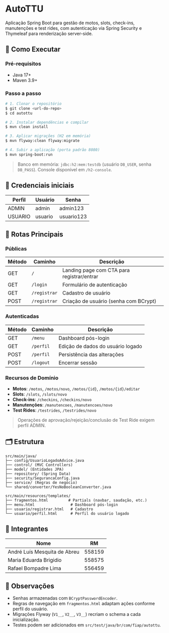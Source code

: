 # AutoTTU

Aplicação Spring Boot para gestão de motos, slots, check-ins, manutenções e test rides, com autenticação via Spring Security e Thymeleaf para renderização server-side.

## 🚀 Como Executar

### Pré-requisitos

- Java 17+
- Maven 3.9+

### Passo a passo

```bash
# 1. Clonar o repositório
$ git clone <url-do-repo>
$ cd autottu

# 2. Instalar dependências e compilar
$ mvn clean install

# 3. Aplicar migrações (H2 em memória)
$ mvn flyway:clean flyway:migrate

# 4. Subir a aplicação (porta padrão 8080)
$ mvn spring-boot:run
```

> Banco em memória: `jdbc:h2:mem:testdb` (usuário `DB_USER`, senha `DB_PASS`). Console disponível em `/h2-console`.

## 🔐 Credenciais iniciais

| Perfil  | Usuário | Senha      |
| ------- | ------- | ---------- |
| ADMIN   | admin   | admin123   |
| USUARIO | usuario | usuario123 |

## 🧭 Rotas Principais

### Públicas

| Método | Caminho      | Descrição                                  |
| ------ | ------------ | ------------------------------------------ |
| GET    | `/`          | Landing page com CTA para registrar/entrar |
| GET    | `/login`     | Formulário de autenticação                 |
| GET    | `/registrar` | Cadastro de usuário                        |
| POST   | `/registrar` | Criação de usuário (senha com BCrypt)      |

### Autenticadas

| Método | Caminho   | Descrição                         |
| ------ | --------- | --------------------------------- |
| GET    | `/menu`   | Dashboard pós-login               |
| GET    | `/perfil` | Edição de dados do usuário logado |
| POST   | `/perfil` | Persistência das alterações       |
| POST   | `/logout` | Encerrar sessão                   |

### Recursos de Domínio

- **Motos**: `/motos`, `/motos/novo`, `/motos/{id}`, `/motos/{id}/editar`
- **Slots**: `/slots`, `/slots/novo`
- **Check-ins**: `/checkins`, `/checkins/novo`
- **Manutenções**: `/manutencoes`, `/manutencoes/novo`
- **Test Rides**: `/testrides`, `/testrides/novo`

> Operações de aprovação/rejeição/conclusão de Test Ride exigem perfil ADMIN.

## 🗂 Estrutura

```
src/main/java/
├── config/UsuarioLogadoAdvice.java
├── control/ (MVC Controllers)
├── model/ (Entidades JPA)
├── repository/ (Spring Data)
├── security/SegurancaConfig.java
├── service/ (Regras de negócio)
└── shared/converter/YesNoBooleanConverter.java

src/main/resources/templates/
├── fragmentos.html         # Partials (navbar, saudação, etc.)
├── menu.html                # Dashboard pós-login
├── usuario/registrar.html   # Cadastro
└── usuario/perfil.html      # Perfil do usuário logado
```

## 👥 Integrantes

| Nome                         | RM     |
| ---------------------------- | ------ |
| André Luís Mesquita de Abreu | 558159 |
| Maria Eduarda Brigidio       | 558575 |
| Rafael Bompadre Lima         | 556459 |

## 📌 Observações

- Senhas armazenadas com `BCryptPasswordEncoder`.
- Regras de navegação em `fragmentos.html` adaptam ações conforme perfil do usuário.
- Migrações Flyway (`V1__`, `V2__`, `V3__`) recriam o schema a cada inicialização.
- Testes podem ser adicionados em `src/test/java/br/com/fiap/autottu`.
